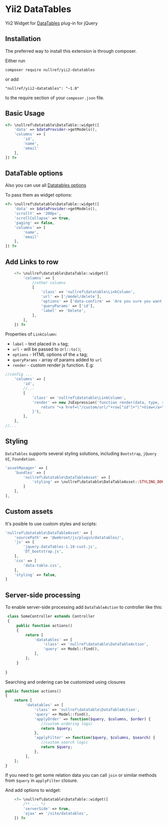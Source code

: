 Yii2 DataTables
===============

Yii2 Widget for [DataTables](https://github.com/DataTables/DataTables) plug-in for jQuery

## Installation

The preferred way to install this extension is through composer.

Either run

```
composer require nullref/yii2-datatables
```
or add
```
"nullref/yii2-datatables": "~1.0"
```
to the require section of your `composer.json` file.

## Basic Usage

```php
<?= \nullref\datatable\DataTable::widget([
    'data' => $dataProvider->getModels(),
    'columns' => [
        'id',
        'name',
        'email'
    ],
]) ?>
```

## DataTable options
Also you can use all [Datatables options](https://datatables.net/reference/option/)

To pass them as widget options:
```php
<?= \nullref\datatable\DataTable::widget([
    'data' => $dataProvider->getModels(),
    'scrollY' => '200px',
    'scrollCollapse' => true,
    'paging' => false,
    'columns' => [
        'name',
        'email'
    ],
]) ?>
```

## Add Links to row

```php
    <?= \nullref\datatable\DataTable::widget([
        'columns' => [
            //other columns
            [
                'class' => 'nullref\datatable\LinkColumn',
                'url' => ['/model/delete'],
                'options' => ['data-confirm' => 'Are you sure you want to delete this item?', 'data-method' => 'post'],
                'queryParams' => ['id'],
                'label' => 'Delete',
            ],
        ],
    ]) ?>
```

Properties of `LinkColumn`: 

- `label` - text placed in `a` tag;
- `url` - will be passed to `Url::to()`;
- `options` - HTML options of the `a` tag;
- `queryParams` - array of params added to `url`
- `render` - custom render js function. E.g:
```php
//config ...
    'columns' => [
        'id',
        //...
        [
            'class' => 'nullref\datatable\LinkColumn',
            'render' => new JsExpression('function render(data, type, row, meta ){
                return "<a href=\"/custom/url/"+row["id"]+"\">View</a>"
            }'),
        ],
    ],
//...
```

## Styling 

`DataTables` supports several styling solutions, including `Bootstrap`, `jQuery UI`, `Foundation`.

```php
'assetManager' => [
    'bundles' => [
        'nullref\datatable\DataTableAsset' => [
            'styling' => \nullref\datatable\DataTableAsset::STYLING_BOOTSTRAP,
        ]
    ],
],
```
## Custom assets
It's posible to use custom styles and scripts:
```php
'nullref\datatable\DataTableAsset' => [
    'sourcePath' => '@webroot/js/plugin/datatables/',
    'js' => [
        'jquery.dataTables-1.10-cust.js',
        'DT_bootstrap.js',
    ],
    'css' => [
        'data-table.css',
    ],
    'styling' => false,
]
```

## Server-side processing

To enable server-side processing add `DataTableAction` to controller like this:

```php
 class SomeController extends Controller
 {
     public function actions()
     {
         return [
             'datatables' => [
                 'class' => 'nullref\datatable\DataTableAction',
                 'query' => Model::find(),
             ],
         ];
     }
     
}
```

Searching and ordering can be customized using closures
```php
public function actions()
{
    return [
         'datatables' => [
             'class' => 'nullref\datatable\DataTableAction',
             'query' => Model::find(),
             'applyOrder' => function($query, $columns, $order) {
                //custom ordering logic
                return $query;
             },
             'applyFilter' => function($query, $columns, $search) {
                //custom search logic
                return $query;
             },
         ],
    ];
}

```

If you need to get some relation data you can call `join` or similar methods from `$query` in `applyFilter` closure.

And add options to widget: 

```php
    <?= \nullref\datatable\DataTable::widget([
        /** ... */
        'serverSide' => true,
        'ajax' => '/site/datatables',
    ]) ?>
```
